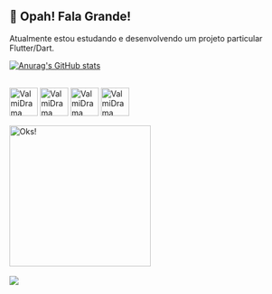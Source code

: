 ## 👋 Opah! Fala Grande!
Atualmente estou estudando e desenvolvendo um projeto particular Flutter/Dart.

[![Anurag's GitHub stats](https://github-readme-stats.vercel.app/api?username=valmidrama&count_private=true&show_icons=true&theme=highcontrast)](https://github.com/valmidrama/github-readme-stats)
<div style ="display: inline_block"><br>
  <img align="center" alt="ValmiDrama CSS" heigth="30" width="50" src="https://img.shields.io/badge/HTML-239120?style=for-the-badge&logo=html5&logoColor=white">
  <img align="center" alt="ValmiDrama CSS" heigth="30" width="50" src="https://img.shields.io/badge/Dart-0175C2?style=for-the-badge&logo=dart&logoColor=white">
  <img align="center" alt="ValmiDrama CSS" heigth="30" width="50" src="https://img.shields.io/badge/Flutter-02569B?style=for-the-badge&logo=flutter&logoColor=white">
  <img align="center" alt="ValmiDrama CSS" heigth="30" width="50" src="https://img.shields.io/badge/HTML-239120?style=for-the-badge&logo=html5&logoColor=white">
  </div>
  <br>

  <img src="https://64.media.tumblr.com/tumblr_lz23q8p4bg1r0ralmo1_r1_500.gifv" alt="Oks!"  width="250" />

  <br>
  <div style ="display: inline_block"><br>
  <a href= "https://www.linkedin.com/in/valmi-gomes-silva-junior-ab042b8a" target="_blank"> <img src="https://img.shields.io/badge/LinkedIn-0077B5?style=for-the-badge&logo=linkedin&logoColor=white" target="_blank"></a>
  
  </div>
